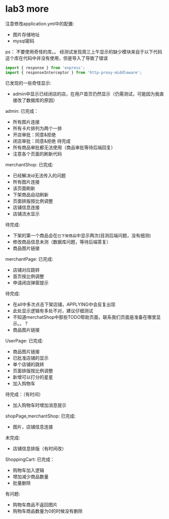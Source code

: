 # lab3 more

注意修改application.yml中的配置:
  * 图片存储地址
  * mysql密码

ps： 不要使用奇怪的库。。
经测试发现周三上午显示的缺少模块来自于以下代码
这个库在代码中并没有使用，但是导入了导致了错误
```javascript
import { response } from 'express';
import { responseInterceptor } from 'http-proxy-middleware';
```

已发现的一些奇怪显示:
  * admin中显示已经闭店的店，在用户首页仍然显示（仍需测试，可能因为我直接改了数据库的原因）

admin:
  已完成：
   * 所有图片连接
   * 所有卡片排列为两个一排
   * 开店审批：同意&拒绝
   * 闭店审批：同意&拒绝
  待完成
   * 所有商品审批都无法使用（商品审批等待后端回复）
   * 注意各个页面的刷新代码
  
merchantShop:
   已完成:
   * 已经解决id无法传入的问题
   * 所有图片连接
   * 该页面刷新
   * 下架商品自动刷新
   * 页面排版按比例调整
   * 店铺信息连接
   * 店铺流水显示

   待完成:
   * 下架的第一个商品会在`已下架商品`中显示两次(目测后端问题，没有细测)
   * 修改商品信息未测（数据库问题，等待后端答复）
   * 商品图片链接

merchantPage:
   已完成:
   * 店铺对应跳转
   * 首页按比例调整
   * 申请闭店弹窗提示
  
   待完成:
   * 在all中多次点击下架店铺，APPLYING中会反复出现
   * 此处显示逻辑有多处不对，建议仔细测试
   * 不知道merchatShop中那些TODO帮助页面，联系我们页面是准备在哪里显示。。？
   * 商品图片链接

UserPage:
   已完成:
   * 商品图片链接
   * 已批准店铺的显示
   * 单个店铺的跳转
   * 页面排版按比例调整
   * 新增可以打分的星星
   * 加入购物车

   待完成：（有时间）
   * 加入购物车时增加消息提示

shopPage,merchantShop:
   已完成:
   * 图片，店铺信息连接
  
   未完成:
   * 店铺信息排版（有时间改）

ShoppingCart:
   已完成：
   * 购物车加入逻辑
   * 增加减少商品数量
   * 批量删除
   
   有问题:
   * 购物车商品不返回图片
   * 购物车商品数量为0的时候没有删除
